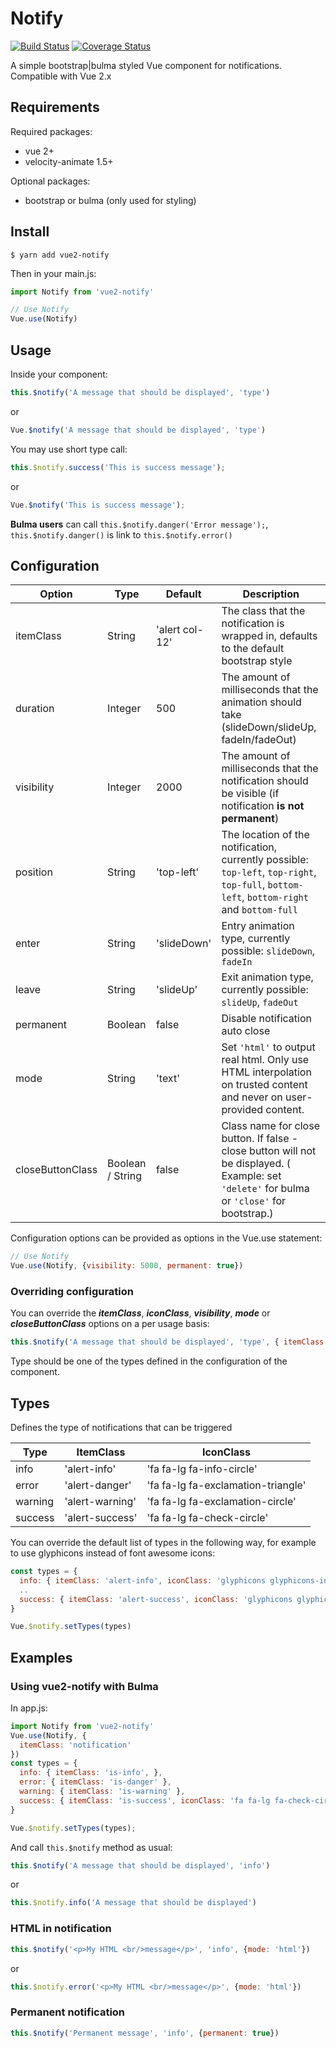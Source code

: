 # Notify

[![Build Status](https://travis-ci.org/websmurf/vue2-notify.svg?branch=master)](https://travis-ci.org/websmurf/vue2-notify)
[![Coverage Status](https://coveralls.io/repos/github/websmurf/vue2-notify/badge.svg?branch=master)](https://coveralls.io/github/websmurf/vue2-notify?branch=master)

A simple bootstrap|bulma styled Vue component for notifications. Compatible with Vue 2.x

## Requirements

Required packages:
- vue 2+
- velocity-animate 1.5+

Optional packages:
- bootstrap or bulma (only used for styling)

## Install

```
$ yarn add vue2-notify
```

Then in your main.js:

```js
import Notify from 'vue2-notify'

// Use Notify
Vue.use(Notify)
```

## Usage

Inside your component:

```js
this.$notify('A message that should be displayed', 'type')
```

or

```js
Vue.$notify('A message that should be displayed', 'type')
```

You may use short type call:

```js
this.$notify.success('This is success message');
```

or

```js
Vue.$notify('This is success message');
```

**Bulma users** can call `this.$notify.danger('Error message');`, `this.$notify.danger()` is link to `this.$notify.error()`
## Configuration

| Option            | Type             | Default           | Description
|-------------------|------------------|-------------------|---------------------------------------------------------------------------------------------------------------------------
| itemClass         | String           | 'alert col-12'    | The class that the notification is wrapped in, defaults to the default bootstrap style
| duration          | Integer          | 500               | The amount of milliseconds that the animation should take (slideDown/slideUp, fadeIn/fadeOut)
| visibility        | Integer          | 2000              | The amount of milliseconds that the notification should be visible (if notification __is not permanent__)
| position          | String           | 'top-left'        | The location of the notification, currently possible: `top-left`, `top-right`, `top-full`, `bottom-left`, `bottom-right` and `bottom-full`
| enter             | String           | 'slideDown'       | Entry animation type, currently possible: `slideDown`, `fadeIn`
| leave             | String           | 'slideUp'         | Exit animation type, currently possible: `slideUp`, `fadeOut`
| permanent         | Boolean          | false             | Disable notification auto close
| mode              | String           | 'text'            | Set `'html'` to output real html. Only use HTML interpolation on trusted content and never on user-provided content.
| closeButtonClass  | Boolean / String | false             | Class name for close button. If false - close button will not be displayed. ( Example: set `'delete'` for bulma or `'close'` for bootstrap.)

Configuration options can be provided as options in the Vue.use statement:

```js
// Use Notify
Vue.use(Notify, {visibility: 5000, permanent: true})
```

### Overriding configuration
You can override the ___itemClass___, ___iconClass___, ___visibility___, ___mode___ or ___closeButtonClass___ options on a per usage basis:

```js
this.$notify('A message that should be displayed', 'type', { itemClass: 'alert col-6 alert-info', iconClass: 'fa fa-lg fa-handshake-o', visibility: 10000 })
```

Type should be one of the types defined in the configuration of the component.

## Types

Defines the type of notifications that can be triggered

| Type      | ItemClass         | IconClass                     
|-----------|-------------------|--------------------------------------
| info      | 'alert-info'      | 'fa fa-lg fa-info-circle'     
| error     | 'alert-danger'    | 'fa fa-lg fa-exclamation-triangle'
| warning   | 'alert-warning'   | 'fa fa-lg fa-exclamation-circle'
| success   | 'alert-success'   | 'fa fa-lg fa-check-circle'

You can override the default list of types in the following way, for example to use
glyphicons instead of font awesome icons:

```js
const types = {
  info: { itemClass: 'alert-info', iconClass: 'glyphicons glyphicons-info-sign'},
  ..
  success: { itemClass: 'alert-success', iconClass: 'glyphicons glyphicons-ok'},
}

Vue.$notify.setTypes(types)

```

## Examples

### Using vue2-notify with Bulma

In app.js:
```js
import Notify from 'vue2-notify'
Vue.use(Notify, {
  itemClass: 'notification'
})
const types = {
  info: { itemClass: 'is-info', },
  error: { itemClass: 'is-danger' },
  warning: { itemClass: 'is-warning' },
  success: { itemClass: 'is-success', iconClass: 'fa fa-lg fa-check-circle' }
}

Vue.$notify.setTypes(types);
```
And call `this.$notify` method as usual:
```js
this.$notify('A message that should be displayed', 'info')
```
or
```js
this.$notify.info('A message that should be displayed')
```
### HTML in notification
```js
this.$notify('<p>My HTML <br/>message</p>', 'info', {mode: 'html'})
```
or
```js
this.$notify.error('<p>My HTML <br/>message</p>', {mode: 'html'})
```
### Permanent notification
```js
this.$notify('Permanent message', 'info', {permanent: true})
```
